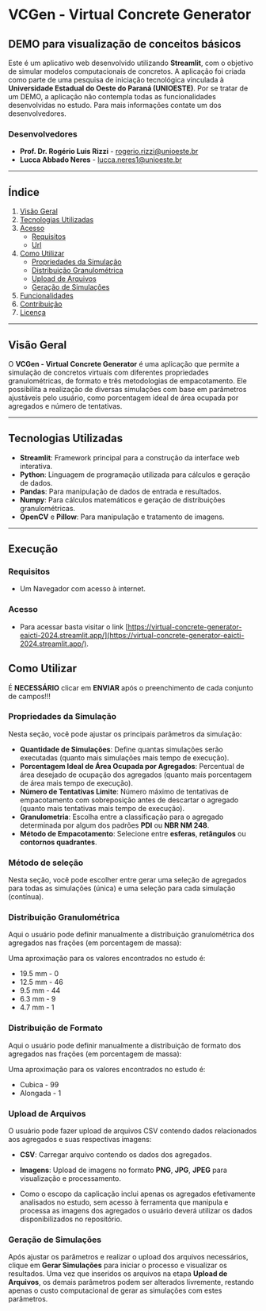 # VCGen - Virtual Concrete Generator

## DEMO para visualização de conceitos básicos

Este é um aplicativo web desenvolvido utilizando **Streamlit**, com o objetivo de simular modelos computacionais de concretos. A aplicação foi criada como parte de uma pesquisa de iniciação tecnológica vinculada à **Universidade Estadual do Oeste do Paraná (UNIOESTE)**. Por se tratar de um DEMO, a aplicação não contempla todas as funcionalidades desenvolvidas no estudo. Para mais informações contate um dos desenvolvedores.

### Desenvolvedores

- **Prof. Dr. Rogério Luis Rizzi** - [rogerio.rizzi@unioeste.br](mailto:rogerio.rizzi@unioeste.br)
- **Lucca Abbado Neres** - [lucca.neres1@unioeste.br](mailto:lucca.neres1@unioeste.br)

---

## Índice

1. [Visão Geral](#visão-geral)
2. [Tecnologias Utilizadas](#tecnologias-utilizadas)
3. [Acesso](#execução)
   - [Requisitos](#requisitos)
   - [Url](#acesso)
4. [Como Utilizar](#como-utilizar)
   - [Propriedades da Simulação](#propriedades-da-simulação)
   - [Distribuição Granulométrica](#distribuição-granulométrica)
   - [Upload de Arquivos](#upload-de-arquivos)
   - [Geração de Simulações](#geração-de-simulações)
5. [Funcionalidades](#funcionalidades)
6. [Contribuição](#contribuição)
7. [Licença](#licença)

---

## Visão Geral

O **VCGen - Virtual Concrete Generator** é uma aplicação que permite a simulação de concretos virtuais com diferentes propriedades granulométricas, de formato e três metodologias de empacotamento. Ele possibilita a realização de diversas simulações com base em parâmetros ajustáveis pelo usuário, como porcentagem ideal de área ocupada por agregados e número de tentativas.

---

## Tecnologias Utilizadas

- **Streamlit**: Framework principal para a construção da interface web interativa.
- **Python**: Linguagem de programação utilizada para cálculos e geração de dados.
- **Pandas**: Para manipulação de dados de entrada e resultados.
- **Numpy**: Para cálculos matemáticos e geração de distribuições granulométricas.
- **OpenCV** e **Pillow**: Para manipulação e tratamento de imagens.

---

## Execução

### Requisitos

- Um Navegador com acesso à internet.

### Acesso

- Para acessar basta visitar o link [https://virtual-concrete-generator-eaicti-2024.streamlit.app/](https://virtual-concrete-generator-eaicti-2024.streamlit.app/).

## Como Utilizar

É **NECESSÁRIO** clicar em **ENVIAR** após o preenchimento de cada conjunto de campos!!!

### Propriedades da Simulação

Nesta seção, você pode ajustar os principais parâmetros da simulação:

- **Quantidade de Simulações**: Define quantas simulações serão executadas (quanto mais simulações mais tempo de execução).
- **Porcentagem Ideal de Área Ocupada por Agregados**: Percentual de área desejado de ocupação dos agregados (quanto mais porcentagem de área mais tempo de execução).
- **Número de Tentativas Limite**: Número máximo de tentativas de empacotamento com sobreposição antes de descartar o agregado (quanto mais tentativas mais tempo de execução).
- **Granulometria**: Escolha entre a classificação para o agregado determinada por algum dos padrões **PDI** ou **NBR NM 248**.
- **Método de Empacotamento**: Selecione entre **esferas**, **retângulos** ou **contornos quadrantes**.

### Método de seleção

Nesta seção, você pode escolher entre gerar uma seleção de agregados para todas as simulações (única) e uma seleção para cada simulação (contínua).

### Distribuição Granulométrica

Aqui o usuário pode definir manualmente a distribuição granulométrica dos agregados nas frações (em porcentagem de massa):

Uma aproximação para os valores encontrados no estudo é:

- 19.5 mm - 0
- 12.5 mm - 46
- 9.5 mm - 44
- 6.3 mm - 9
- 4.7 mm - 1

### Distribuição de Formato

Aqui o usuário pode definir manualmente a distribuição de formato dos agregados nas frações (em porcentagem de massa):

Uma aproximação para os valores encontrados no estudo é:

- Cubica - 99
- Alongada - 1

### Upload de Arquivos

O usuário pode fazer upload de arquivos CSV contendo dados relacionados aos agregados e suas respectivas imagens:

- **CSV**: Carregar arquivo contendo os dados dos agregados.
- **Imagens**: Upload de imagens no formato **PNG**, **JPG**, **JPEG** para visualização e processamento.

- Como o escopo da caplicação inclui apenas os agregados efetivamente analisados no estudo, sem acesso à ferramenta que manipula e processa as imagens dos agregados o usuário deverá utilizar os dados disponibilizados no repositório.

### Geração de Simulações

Após ajustar os parâmetros e realizar o upload dos arquivos necessários, clique em **Gerar Simulações** para iniciar o processo e visualizar os resultados. Uma vez que inseridos os arquivos na etapa **Upload de Arquivos**, os demais parâmetros podem ser alterados livremente, restando apenas o custo computacional de gerar as simulações com estes parâmetros.

